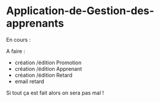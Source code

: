 # Application-de-Gestion-des-apprenants

En cours :

A faire :

- création /édition Promotion
- création /édition Apprenant
- création /édition Retard
- email retard

Si tout ça est fait alors on sera pas mal !
